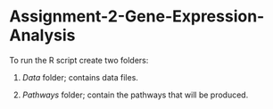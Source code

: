 # Assignment-2-Gene-Expression-Analysis

To run the R script create two folders: 

1.  *Data* folder; contains data files.

2.  *Pathways* folder; contain the pathways that will be produced. 
